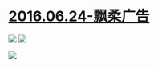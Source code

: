 # [2016.06.24-飘柔广告](http://www.bilibili.com/html/activity-Rejoice.html)
![](https://bilicoverimg.github.io/2016/2016.06.24-飘柔广告.jpg)
![](https://bilicoverimg.github.io/2016/2016.06.24-飘柔广告%28平板截图%29.jpg)

![](https://bilicover2016.github.io/2016.06.24.jpg)
